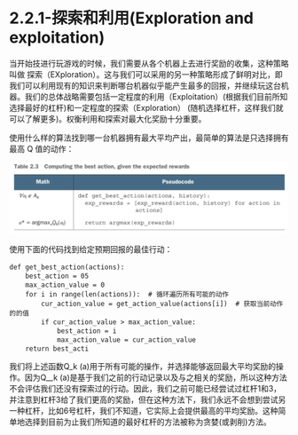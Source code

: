 # 2.2.1-探索和利用\(Exploration and exploitation\)

当开始技进行玩游戏的时候，我们需要从各个机器上去进行奖励的收集，这种策略叫做 探索（EXploration）。这与我们可以采用的另一种策略形成了鲜明对比，即我们可以利用现有的知识来判断哪台机器似乎能产生最多的回报，并继续玩这台机器。我们的总体战略需要包括一定程度的利用（Exploitation）\(根据我们目前所知选择最好的杠杆\)和一定程度的探索（Exploration） \(随机选择杠杆，这样我们就可以了解更多\)。权衡利用和探索对最大化奖励十分重要。

使用什么样的算法找到哪一台机器拥有最大平均产出，最简单的算法是只选择拥有最高 Q 值的动作：

![](../../.gitbook/assets/image%20%2857%29.png)

使用下面的代码找到给定预期回报的最佳行动：

```text
def get_best_action(actions):
    best_action = 05
    max_action_value = 0
    for i in range(len(actions)):  # 循环遍历所有可能的动作
        cur_action_value = get_action_value(actions[i])  # 获取当前动作的的值
        if cur_action_value > max_action_value:
            best_action = i
            max_action_value = cur_action_value
    return best_acti
```

我们将上述函数Q_k \(a\)用于所有可能的操作，并选择能够返回最大平均奖励的操作。因为Q_\_k \(a\)是基于我们之前的行动记录以及与之相关的奖励，所以这种方法不会评估我们还没有探索过的行动。因此，我们之前可能已经尝试过杠杆1和3，并注意到杠杆3给了我们更高的奖励，但在这种方法下，我们永远不会想到尝试另一种杠杆，比如6号杠杆，我们不知道，它实际上会提供最高的平均奖励。这种简单地选择到目前为止我们所知道的最好杠杆的方法被称为贪婪\(或剥削\)方法。

